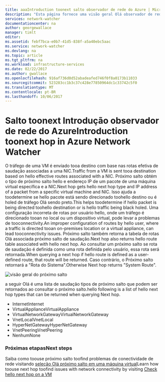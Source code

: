```yaml
---
title: aaaIntroduction toonext salto observador de rede do Azure | Microsoft Docs
description: "Esta página fornece uma visão geral Olá observador de rede de recurso do próximo salto"
services: network-watcher
documentationcenter: na
author: georgewallace
manager: timlt
editor: 
ms.assetid: febf7bca-e0b7-41d5-838f-a5a40ebc5aac
ms.service: network-watcher
ms.devlang: na
ms.topic: article
ms.tgt_pltfrm: na
ms.workload: infrastructure-services
ms.date: 02/22/2017
ms.author: gwallace
ms.openlocfilehash: 916af736d0d52abadeafed746f0f8a0173b11033
ms.sourcegitcommit: 523283cc1b3c37c428e77850964dc1c33742c5f0
ms.translationtype: MT
ms.contentlocale: pt-BR
ms.lasthandoff: 10/06/2017
---
```

# <a name="introduction-toonext-hop-in-azure-network-watcher"></a><span data-ttu-id="788e3-103">Salto toonext Introdução observador de rede do Azure</span><span class="sxs-lookup"><span data-stu-id="788e3-103">Introduction toonext hop in Azure Network Watcher</span></span>

<span data-ttu-id="788e3-104">O tráfego de uma VM é enviado tooa destino com base nas rotas efetiva de saudação associadas a uma NIC.</span><span class="sxs-lookup"><span data-stu-id="788e3-104">Traffic from a VM is sent tooa destination based on hello effective routes associated with a NIC.</span></span> <span data-ttu-id="788e3-105">Próximo salto obtém o tipo de próximo salto hello e endereço IP de um pacote de uma máquina virtual específica e a NIC.</span><span class="sxs-lookup"><span data-stu-id="788e3-105">Next hop gets hello next hop type and IP address of a packet from a specific virtual machine and NIC.</span></span> <span data-ttu-id="788e3-106">Isso ajuda a toodetermine se hello pacote está sendo direcionado toohello destino ou é holed de tráfego Olá sendo preto.</span><span class="sxs-lookup"><span data-stu-id="788e3-106">This helps toodetermine if hello packet is being directed toohello destination or is hello traffic being black holed.</span></span> <span data-ttu-id="788e3-107">Uma configuração incorreta de rotas por usuário hello, onde um tráfego é direcionado tooan no local ou um dispositivo virtual, pode levar a problemas de tooconnectivity.</span><span class="sxs-lookup"><span data-stu-id="788e3-107">An improper configuration of routes by hello user, where a traffic is directed tooan on-premises location or a virtual appliance, can lead tooconnectivity issues.</span></span> <span data-ttu-id="788e3-108">Próximo salto também retorna a tabela de rotas Olá associada próximo salto de saudação.</span><span class="sxs-lookup"><span data-stu-id="788e3-108">Next hop also returns hello route table associated with hello next hop.</span></span> <span data-ttu-id="788e3-109">Ao consultar um próximo salto se rota de saudação é definida como uma rota definida pelo usuário, essa rota será retornada.</span><span class="sxs-lookup"><span data-stu-id="788e3-109">When querying a next hop if hello route is defined as a user-defined route, that route will be returned.</span></span> <span data-ttu-id="788e3-110">Caso contrário, o Próximo salto retornará a "Rota do Sistema".</span><span class="sxs-lookup"><span data-stu-id="788e3-110">Otherwise Next hop returns "System Route".</span></span>

![visão geral do próximo salto][1]

<span data-ttu-id="788e3-112">a seguir Olá é uma lista de saudação tipos de próximo salto que podem ser retornados ao consultar o próximo salto.</span><span class="sxs-lookup"><span data-stu-id="788e3-112">hello following is a list of hello next hop types that can be returned when querying Next hop.</span></span>

* <span data-ttu-id="788e3-113">Internet</span><span class="sxs-lookup"><span data-stu-id="788e3-113">Internet</span></span>
* <span data-ttu-id="788e3-114">VirtualAppliance</span><span class="sxs-lookup"><span data-stu-id="788e3-114">VirtualAppliance</span></span>
* <span data-ttu-id="788e3-115">VirtualNetworkGateway</span><span class="sxs-lookup"><span data-stu-id="788e3-115">VirtualNetworkGateway</span></span>
* <span data-ttu-id="788e3-116">VnetLocal</span><span class="sxs-lookup"><span data-stu-id="788e3-116">VnetLocal</span></span>
* <span data-ttu-id="788e3-117">HyperNetGateway</span><span class="sxs-lookup"><span data-stu-id="788e3-117">HyperNetGateway</span></span>
* <span data-ttu-id="788e3-118">VnetPeering</span><span class="sxs-lookup"><span data-stu-id="788e3-118">VnetPeering</span></span>
* <span data-ttu-id="788e3-119">Nenhum</span><span class="sxs-lookup"><span data-stu-id="788e3-119">None</span></span>

### <a name="next-steps"></a><span data-ttu-id="788e3-120">Próximas etapas</span><span class="sxs-lookup"><span data-stu-id="788e3-120">Next steps</span></span>

<span data-ttu-id="788e3-121">Saiba como toouse próximo salto toofind problemas de conectividade de rede visitando [seleção Olá próximo salto em uma máquina virtual](network-watcher-check-next-hop-portal.md)</span><span class="sxs-lookup"><span data-stu-id="788e3-121">Learn how toouse next hop toofind issues with network connectivity by visiting [Check hello next hop on a VM](network-watcher-check-next-hop-portal.md)</span></span>

<!--Image references-->
[1]: ./media/network-watcher-next-hop-overview/figure1.png













